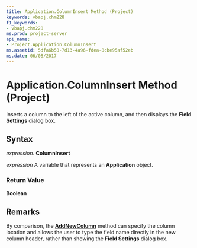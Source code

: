 ```yaml
---
title: Application.ColumnInsert Method (Project)
keywords: vbapj.chm228
f1_keywords:
- vbapj.chm228
ms.prod: project-server
api_name:
- Project.Application.ColumnInsert
ms.assetid: 5dfa6b58-7d13-4a96-fdea-8cbe95af52eb
ms.date: 06/08/2017
---
```



# Application.ColumnInsert Method (Project)

Inserts a column to the left of the active column, and then displays the **Field Settings** dialog box.


## Syntax

 _expression_. **ColumnInsert**

 _expression_ A variable that represents an **Application** object.


### Return Value

 **Boolean**


## Remarks

By comparison, the **[AddNewColumn](application-addnewcolumn-method-project.md)** method can specify the column location and allows the user to type the field name directly in the new column header, rather than showing the **Field Settings** dialog box.



